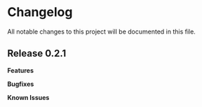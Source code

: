 # Changelog

All notable changes to this project will be documented in this file.

## Release 0.2.1

**Features**

**Bugfixes**

**Known Issues**
